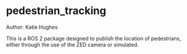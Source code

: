 # pedestrian_tracking
Author: Katie Hughes

This is a ROS 2 package designed to publish the location of pedestrians, either through the use of the ZED camera or simulated. 